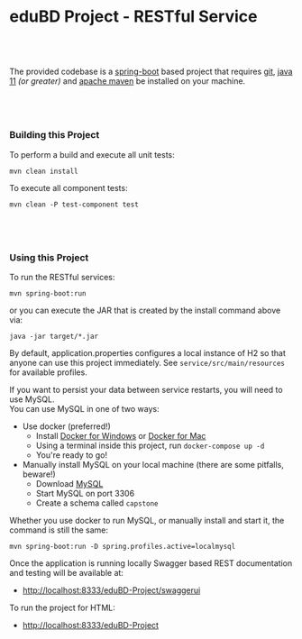 # eduBD Project - RESTful Service

&nbsp;
----

The provided codebase is a [spring-boot](https://projects.spring.io/spring-boot/) based project that requires [git](https://git-scm.com/downloads), 
[java 11](https://www.oracle.com/technetwork/java/javase/downloads/jdk11-downloads-5066655.html) _(or greater)_ and 
[apache maven](https://maven.apache.org/download.cgi) be installed on your machine.

&nbsp;
---

### Building this Project

To perform a build and execute all unit tests:
```
mvn clean install
```

To execute all component tests:
```
mvn clean -P test-component test
```

&nbsp;
---

### Using this Project

To run the RESTful services:
```
mvn spring-boot:run
```

or you can execute the JAR that is created by the install command above via:
```
java -jar target/*.jar
```

By default, application.properties configures a local instance of H2 so that anyone can use this project immediately.
See `service/src/main/resources` for available profiles.

If you want to persist your data between service restarts, you will need to use MySQL.  
You can use MySQL in one of two ways:
- Use docker (preferred!)
  - Install [Docker for Windows](https://hub.docker.com/editions/community/docker-ce-desktop-windows) or [Docker for Mac](https://hub.docker.com/editions/community/docker-ce-desktop-mac)
  - Using a terminal inside this project, run `docker-compose up -d`
  - You're ready to go!
- Manually install MySQL on your local machine (there are some pitfalls, beware!)
  - Download [MySQL](https://dev.mysql.com/downloads/mysql/5.7.html)
  - Start MySQL on port 3306
  - Create a schema called `capstone`

Whether you use docker to run MySQL, or manually install and start it, the command is still the same:
```
mvn spring-boot:run -D spring.profiles.active=localmysql
```

Once the application is running locally Swagger based REST documentation and testing will be available at:
- [http://localhost:8333/eduBD-Project/swaggerui](http://localhost:8333/eduBD-Project/swaggerui)

To run the project for HTML:
- [http://localhost:8333/eduBD-Project](http://localhost:8333/eduBD-Project)
